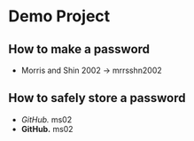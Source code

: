 # Demo Project

## How to make a password
- Morris and Shin 2002 -> mrrsshn2002

## How to safely store a password
- *GitHub.* ms02
- **GitHub.** ms02
